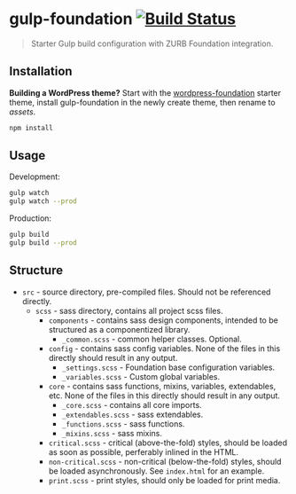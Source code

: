 # gulp-foundation [![Build Status](https://travis-ci.com/bmarshall511/gulp-foundation.svg?branch=master)](https://travis-ci.com/bmarshall511/gulp-foundation)
> Starter Gulp build configuration with ZURB Foundation integration.

## Installation

**Building a WordPress theme?** Start with the [wordpress-foundation](https://github.com/bmarshall511/wordpress-foundation) starter theme, install gulp-foundation in the newly create theme, then rename to *assets*.

```sh
npm install
```

## Usage

Development:

```sh
gulp watch
gulp watch --prod
```

Production:

```sh
gulp build
gulp build --prod
```

## Structure

* `src` - source directory, pre-compiled files. Should not be referenced directly.
  * `scss` - sass directory, contains all project scss files.
    * `components` - contains sass design components, intended to be structured as a componentized library. 
      * `_common.scss` - common helper classes. Optional.
    * `config` - contains sass config variables. None of the files in this directly should result in any output.
      * `_settings.scss` - Foundation base configuration variables.
      * `_variables.scss` - Custom global variables.
     * `core` - contains sass functions, mixins, variables, extendables, etc. None of the files in this directly should result in any output.
       * `_core.scss` - contains all core imports.
       * `_extendables.scss` - sass extendables.
       * `_functions.scss` - sass functions.
       * `_mixins.scss` - sass mixins.
     * `critical.scss` - critical (above-the-fold) styles, should be loaded as soon as possible, perferably inlined in the HTML.
     * `non-critical.scss` - non-critical (below-the-fold) styles, should be loaded asynchronously. See `index.html` for an example.
     * `print.scss` - print styles, should only be loaded for print media.

